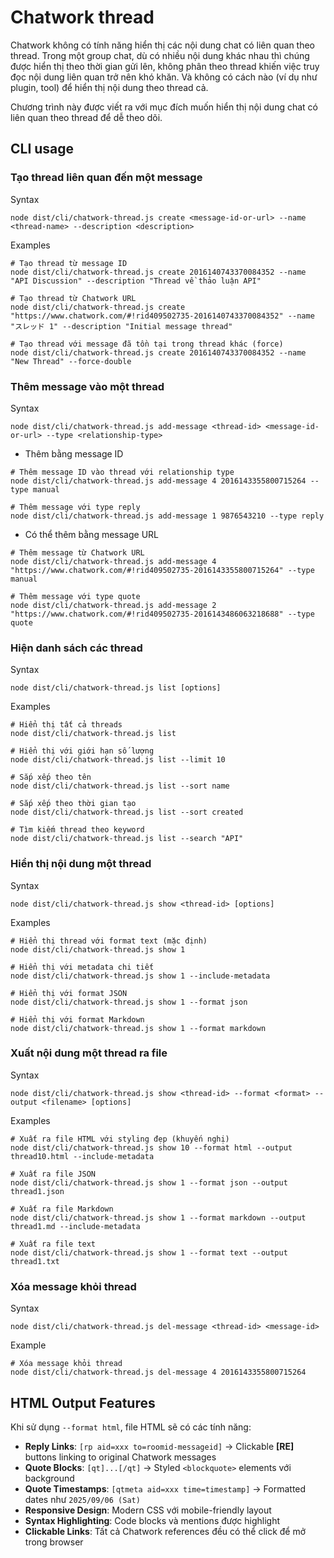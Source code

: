 # Chatwork thread

Chatwork không có tính năng hiển thị các nội dung chat có liên quan theo thread. Trong một group chat, dù có nhiều nội dung khác nhau thì chúng được hiển thị theo thời gian gửi lên, không phân theo thread khiến việc truy đọc nội dung liên quan trở nên khó khăn. Và không có cách nào (ví dụ như plugin, tool) để hiển thị nội dung theo thread cả.

Chương trình này được viết ra với mục đích muốn hiển thị nội dung chat có liên quan theo thread để dễ theo dõi.

## CLI usage

### Tạo thread liên quan đến một message

Syntax
```shell
node dist/cli/chatwork-thread.js create <message-id-or-url> --name <thread-name> --description <description>
```

Examples
```shell
# Tạo thread từ message ID
node dist/cli/chatwork-thread.js create 2016140743370084352 --name "API Discussion" --description "Thread về thảo luận API"

# Tạo thread từ Chatwork URL
node dist/cli/chatwork-thread.js create "https://www.chatwork.com/#!rid409502735-2016140743370084352" --name "スレッド 1" --description "Initial message thread"

# Tạo thread với message đã tồn tại trong thread khác (force)
node dist/cli/chatwork-thread.js create 2016140743370084352 --name "New Thread" --force-double
```

### Thêm message vào một thread

Syntax
```shell
node dist/cli/chatwork-thread.js add-message <thread-id> <message-id-or-url> --type <relationship-type>
```

* Thêm bằng message ID
```shell
# Thêm message ID vào thread với relationship type
node dist/cli/chatwork-thread.js add-message 4 2016143355800715264 --type manual

# Thêm message với type reply
node dist/cli/chatwork-thread.js add-message 1 9876543210 --type reply
```

* Có thể thêm bằng message URL
```shell
# Thêm message từ Chatwork URL
node dist/cli/chatwork-thread.js add-message 4 "https://www.chatwork.com/#!rid409502735-2016143355800715264" --type manual

# Thêm message với type quote
node dist/cli/chatwork-thread.js add-message 2 "https://www.chatwork.com/#!rid409502735-2016143486063218688" --type quote
```

### Hiện danh sách các thread

Syntax
```shell
node dist/cli/chatwork-thread.js list [options]
```

Examples
```shell
# Hiển thị tất cả threads
node dist/cli/chatwork-thread.js list

# Hiển thị với giới hạn số lượng
node dist/cli/chatwork-thread.js list --limit 10

# Sắp xếp theo tên
node dist/cli/chatwork-thread.js list --sort name

# Sắp xếp theo thời gian tạo
node dist/cli/chatwork-thread.js list --sort created

# Tìm kiếm thread theo keyword
node dist/cli/chatwork-thread.js list --search "API"
```

### Hiển thị nội dung một thread

Syntax
```shell
node dist/cli/chatwork-thread.js show <thread-id> [options]
```

Examples
```shell
# Hiển thị thread với format text (mặc định)
node dist/cli/chatwork-thread.js show 1

# Hiển thị với metadata chi tiết
node dist/cli/chatwork-thread.js show 1 --include-metadata

# Hiển thị với format JSON
node dist/cli/chatwork-thread.js show 1 --format json

# Hiển thị với format Markdown
node dist/cli/chatwork-thread.js show 1 --format markdown
```

### Xuất nội dung một thread ra file

Syntax
```shell
node dist/cli/chatwork-thread.js show <thread-id> --format <format> --output <filename> [options]
```

Examples
```shell
# Xuất ra file HTML với styling đẹp (khuyến nghị)
node dist/cli/chatwork-thread.js show 10 --format html --output thread10.html --include-metadata

# Xuất ra file JSON
node dist/cli/chatwork-thread.js show 1 --format json --output thread1.json

# Xuất ra file Markdown
node dist/cli/chatwork-thread.js show 1 --format markdown --output thread1.md --include-metadata

# Xuất ra file text
node dist/cli/chatwork-thread.js show 1 --format text --output thread1.txt
```

### Xóa message khỏi thread

Syntax
```shell
node dist/cli/chatwork-thread.js del-message <thread-id> <message-id>
```

Example
```shell
# Xóa message khỏi thread
node dist/cli/chatwork-thread.js del-message 4 2016143355800715264
```

## HTML Output Features

Khi sử dụng `--format html`, file HTML sẽ có các tính năng:

- **Reply Links**: `[rp aid=xxx to=roomid-messageid]` → Clickable **[RE]** buttons linking to original Chatwork messages
- **Quote Blocks**: `[qt]...[/qt]` → Styled `<blockquote>` elements với background
- **Quote Timestamps**: `[qtmeta aid=xxx time=timestamp]` → Formatted dates như `2025/09/06 (Sat)`
- **Responsive Design**: Modern CSS với mobile-friendly layout
- **Syntax Highlighting**: Code blocks và mentions được highlight
- **Clickable Links**: Tất cả Chatwork references đều có thể click để mở trong browser